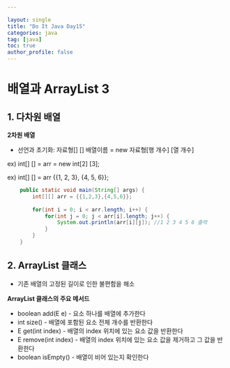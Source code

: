 ```yaml
---

layout: single
title: "Do It Java Day15"
categories: java
tag: [java]
toc: true
author_profile: false 
---
```

# 배열과 ArrayList 3

## 1. 다차원 배열

**2차원 배열**

* 선언과 초기화: 자료형[] [] 배열이름 = new 자료형[행 개수] [열 개수]

ex) int[] [] = arr = new int[2] [3];

ex) int[] [] = arr {{1, 2, 3}, {4, 5, 6}};

```java
	public static void main(String[] args) {
		int[][] arr = {{1,2,3},{4,5,6}};
		
		for(int i = 0; i < arr.length; i++) {
			for(int j = 0; j < arr[i].length; j++) {
				System.out.println(arr[i][j]); //1 2 3 4 5 6 출력
			}
		}
	}
```



## 2. ArrayList 클래스

* 기존 배열의 고정된 길이로 인한 불편함을 해소



**ArrayList 클래스의 주요 메서드**

* boolean add(E e) - 요소 하나를 배열에 추가한다
* int size() - 배열에 포함된 요소 전체 개수를 반환한다
* E get(int index) - 배열의 index 위치에 있는 요소 값을 반환한다
* E remove(int index) - 배열의 index 위치에 있는 요소 값을 제거하고 그 값을 반환한다
* boolean isEmpty() - 배열이 비어 있는지 확인한다







